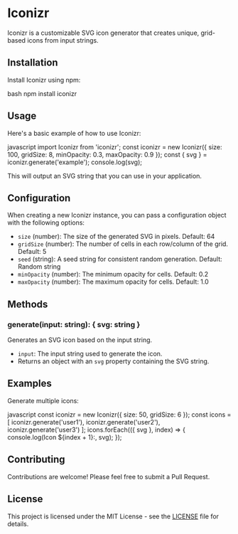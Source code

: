 
# Iconizr

Iconizr is a customizable SVG icon generator that creates unique, grid-based icons from input strings.

## Installation

Install Iconizr using npm:

bash
npm install iconizr

## Usage

Here's a basic example of how to use Iconizr:

javascript
import Iconizr from 'iconizr';
const iconizr = new Iconizr({
size: 100,
gridSize: 8,
minOpacity: 0.3,
maxOpacity: 0.9
});
const { svg } = iconizr.generate('example');
console.log(svg);

This will output an SVG string that you can use in your application.

## Configuration

When creating a new Iconizr instance, you can pass a configuration object with the following options:

- `size` (number): The size of the generated SVG in pixels. Default: 64
- `gridSize` (number): The number of cells in each row/column of the grid. Default: 5
- `seed` (string): A seed string for consistent random generation. Default: Random string
- `minOpacity` (number): The minimum opacity for cells. Default: 0.2
- `maxOpacity` (number): The maximum opacity for cells. Default: 1.0

## Methods

### generate(input: string): { svg: string }

Generates an SVG icon based on the input string.

- `input`: The input string used to generate the icon.
- Returns an object with an `svg` property containing the SVG string.

## Examples

Generate multiple icons:

javascript
const iconizr = new Iconizr({ size: 50, gridSize: 6 });
const icons = [
iconizr.generate('user1'),
iconizr.generate('user2'),
iconizr.generate('user3')
];
icons.forEach(({ svg }, index) => {
console.log(Icon ${index + 1}:, svg);
});

## Contributing

Contributions are welcome! Please feel free to submit a Pull Request.

## License

This project is licensed under the MIT License - see the [LICENSE](LICENSE) file for details.